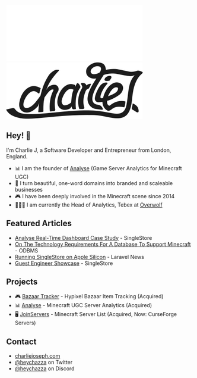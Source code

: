 ![Logo](.github/dark.svg#gh-dark-mode-only)
![Logo](.github/light.svg#gh-light-mode-only)

## Hey! 👋
I'm Charlie J, a Software Developer and Entrepreneur from London, England.

- 📊 I am the founder of [Analyse](https://analyse.net) (Game Server Analytics for Minecraft UGC)
- 🎨 I turn beautiful, one-word domains into branded and scaleable businesses
- 🎮 I have been deeply involved in the Minecraft scene since 2014
- 👨🏼‍💻 I am currently the Head of Analytics, Tebex at [Overwolf](https://overwolf.com)

## Featured Articles
- [Analyse Real-Time Dashboard Case Study](https://www.singlestore.com/customers/analyse/) - SingleStore
- [On The Technology Requirements For A Database To Support Minecraft](https://www.odbms.org/2023/03/on-the-technology-requirements-for-a-database-to-support-minecraft-qa-with-charlie-joseph/) - ODBMS
- [Running SingleStore on Apple Silicon](https://laravel-news.com/running-singlestore-on-apple-silicon) - Laravel News
- [Guest Engineer Showcase](https://www.singlestore.com/blog/engineer-showcase-charlie-joseph/) - SingleStore

## Projects
- 🎮 [Bazaar Tracker](https://bazaartracker.com) - Hypixel Bazaar Item Tracking (Acquired)
- 📊 [Analyse](https://analyse.net) - Minecraft UGC Server Analytics (Acquired)
- 🖥️ [JoinServers](https://joinservers.com) - Minecraft Server List (Acquired, Now: CurseForge Servers)

## Contact
- [charliejoseph.com](https://charliejoseph.com)
- [@heychazza](https://twitter.com/heychazza) on Twitter
- [@heychazza](https://lookup.guru/631572156534358047) on Discord
